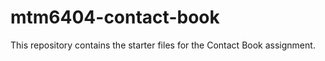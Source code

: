 # mtm6404-contact-book
This repository contains the starter files for the Contact Book assignment. 
